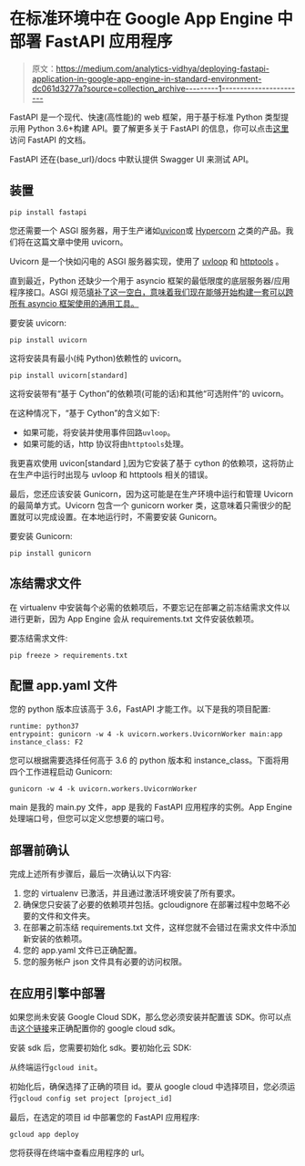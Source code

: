 # 在标准环境中在 Google App Engine 中部署 FastAPI 应用程序

> 原文：<https://medium.com/analytics-vidhya/deploying-fastapi-application-in-google-app-engine-in-standard-environment-dc061d3277a?source=collection_archive---------1----------------------->

FastAPI 是一个现代、快速(高性能)的 web 框架，用于基于标准 Python 类型提示用 Python 3.6+构建 API。要了解更多关于 FastAPI 的信息，你可以点击[这里](https://fastapi.tiangolo.com/)访问 FastAPI 的文档。

FastAPI 还在{base_url}/docs 中默认提供 Swagger UI 来测试 API。

## 装置

```
pip install fastapi
```

您还需要一个 ASGI 服务器，用于生产诸如[uvicon](https://www.uvicorn.org/)或 [Hypercorn](https://gitlab.com/pgjones/hypercorn) 之类的产品。我们将在这篇文章中使用 uvicorn。

Uvicorn 是一个快如闪电的 ASGI 服务器实现，使用了 [uvloop](https://github.com/MagicStack/uvloop) 和 [httptools](https://github.com/MagicStack/httptools) 。

直到最近，Python 还缺少一个用于 asyncio 框架的最低限度的底层服务器/应用程序接口。ASGI 规范[填补了这一空白，意味着我们现在能够开始构建一套可以跨所有 asyncio 框架使用的通用工具。](https://asgi.readthedocs.io/en/latest/)

要安装 uvicorn:

```
pip install uvicorn
```

这将安装具有最小(纯 Python)依赖性的 uvicorn。

```
pip install uvicorn[standard]
```

这将安装带有“基于 Cython”的依赖项(可能的话)和其他“可选附件”的 uvicorn。

在这种情况下，“基于 Cython”的含义如下:

*   如果可能，将安装并使用事件回路`uvloop`。
*   如果可能的话，http 协议将由`httptools`处理。

我更喜欢使用 uvicon[standard ],因为它安装了基于 cython 的依赖项，这将防止在生产中运行时出现与 uvloop 和 httptools 相关的错误。

最后，您还应该安装 Gunicorn，因为这可能是在生产环境中运行和管理 Uvicorn 的最简单方式。Uvicorn 包含一个 gunicorn worker 类，这意味着只需很少的配置就可以完成设置。在本地运行时，不需要安装 Gunicorn。

要安装 Gunicorn:

```
pip install gunicorn
```

## 冻结需求文件

在 virtualenv 中安装每个必需的依赖项后，不要忘记在部署之前冻结需求文件以进行更新，因为 App Engine 会从 requirements.txt 文件安装依赖项。

要冻结需求文件:

```
pip freeze > requirements.txt
```

## 配置 app.yaml 文件

您的 python 版本应该高于 3.6，FastAPI 才能工作。以下是我的项目配置:

```
runtime: python37
entrypoint: gunicorn -w 4 -k uvicorn.workers.UvicornWorker main:app
instance_class: F2
```

您可以根据需要选择任何高于 3.6 的 python 版本和 instance_class。下面将用四个工作进程启动 Gunicorn:

`gunicorn -w 4 -k uvicorn.workers.UvicornWorker`

main 是我的 main.py 文件，app 是我的 FastAPI 应用程序的实例。App Engine 处理端口号，但您可以定义您想要的端口号。

## 部署前确认

完成上述所有步骤后，最后一次确认以下内容:

1.  您的 virtualenv 已激活，并且通过激活环境安装了所有要求。
2.  确保您只安装了必要的依赖项并包括。gcloudignore 在部署过程中忽略不必要的文件和文件夹。
3.  在部署之前冻结 requirements.txt 文件，这样您就不会错过在需求文件中添加新安装的依赖项。
4.  您的 app.yaml 文件已正确配置。
5.  您的服务帐户 json 文件具有必要的访问权限。

## 在应用引擎中部署

如果您尚未安装 Google Cloud SDK，那么您必须安装并配置该 SDK。你可以点击[这个链接](https://cloud.google.com/sdk/docs/how-to)来正确配置你的 google cloud sdk。

安装 sdk 后，您需要初始化 sdk。要初始化云 SDK:

从终端运行`gcloud init`。

初始化后，确保选择了正确的项目 id。要从 google cloud 中选择项目，您必须运行`gcloud config set project [project_id]`

最后，在选定的项目 id 中部署您的 FastAPI 应用程序:

```
gcloud app deploy
```

您将获得在终端中查看应用程序的 url。
